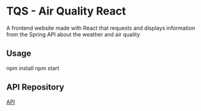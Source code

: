 # TQS - Air Quality React

A frontend website made with React that requests and displays information from the Spring API about the weather and air quality

## Usage

npm install
npm start

## API Repository

[API](https://github.com/PBCandoso/tqs_midterm)




